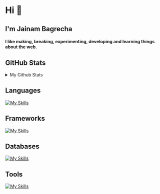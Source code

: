<h1>Hi 👋</h1>
<h2>I'm Jainam Bagrecha </h2>

<h4 >
  I like making, breaking, experimenting, developing and learning things about
  the web.
</h4>

<h2>GitHub Stats</h2>
<details>
<summary> 
My Github Stats
</summary>

![Jainam's Github Stats](https://github-readme-stats.vercel.app/api?username=jainam-b&show_icons=true&hide_title=true&count_private=true&theme=dark)


</details>



<h2>Languages</h2>

[![My Skills](https://skillicons.dev/icons?i=ts,js,bash,python,java)](https://skillicons.dev)

<h2>Frameworks</h2>
  
[![My Skills](https://skillicons.dev/icons?i=express,fastapi,react,nextjs,django,tailwindcss)](https://skillicons.dev)

<h2>Databases</h2>
  
[![My Skills](https://skillicons.dev/icons?i=postgres,mysql,mongo)](https://skillicons.dev)

<h2>Tools</h2>
 
[![My Skills](https://skillicons.dev/icons?i=neovim,vim,git,docker,linux)](https://skillicons.dev)
